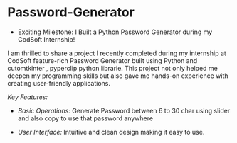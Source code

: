 # Password-Generator
* Exciting Milestone: I Built a Python Password Generator during my CodSoft Internship!

I am thrilled to share a project I recently completed during my internship at CodSoft feature-rich Password Generator built using Python and cutomtkinter , pyperclip python librarie. This project not only helped me deepen my programming skills but also gave me hands-on experience with creating user-friendly applications.

*Key Features:*

- *Basic Operations:* Generate Password between 6 to 30 char using slider and also copy to use that password anywhere

- *User Interface:* Intuitive and clean design making it easy to use.
